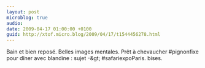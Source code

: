 ```yaml
---
layout: post
microblog: true
audio: 
date: 2009-04-17 01:00:00 +0100
guid: http://xtof.micro.blog/2009/04/17/t1544456278.html
---
```

Bain et bien reposé. Belles images mentales. Prêt à chevaucher #pignonfixe pour dîner avec blandine : sujet -&amp;gt; #safariexpoParis. bises.
